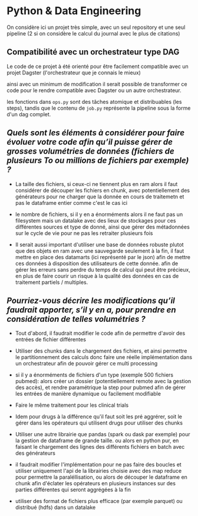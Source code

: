 # Python & Data Engineering

On considère ici un projet très simple, avec un seul repository et une seul pipeline (2 si on considère le calcul du journal avec le plus de citations)

## Compatibilité avec un orchestrateur type DAG

Le code de ce projet à été orienté pour être facilement compatible avec un projet Dagster (l'orchestrateur que je connais le mieux) 

ainsi avec un minimum de modification il serait possible de transformer ce code pour le rendre compatible avec Dagster ou un autre orchestrateur.

les fonctions dans `ops.py` sont des tâches atomique et distribuables (les steps), tandis que le contenu de `job.py` représente la pipeline sous la forme d'un dag complet.


## *Quels sont les éléments à considérer pour faire évoluer votre code afin qu’il puisse gérer de grosses volumétries de données (fichiers de plusieurs To ou millions de fichiers par exemple) ?*
 - La taille des fichiers, si ceux-ci ne tiennent plus en ram alors il faut considérer de découper les fichiers en chunk, avec potentiellement des générateurs pour ne charger que la donnée en cours de traitemetn et pas le dataframe entier comme c'est le cas ici

 - le nombre de fichiers, si il y en a énorméments alors il ne faut pas un filesystem mais un datalake avec des lieux de stockages pour ces différentes sources et type de donné, ainsi que gérer des métadonnées sur le cycle de vie pour ne pas les retraiter plusieurs fois

- Il serait aussi important d'utiliser une base de données robuste plutot que des objets en ram avec une sauvegarde seulement à la fin, il faut mettre en place des datamarts (ici représenté par le json) afin de mettre ces données à disposition des utilisateurs de cette donnée. afin de gérer les erreurs sans perdre du temps de calcul qui peut être précieux, en plus de faire courir un risque à la qualité des données en cas de traitement partiels / multiples.


## *Pourriez-vous décrire les modifications qu’il faudrait apporter, s’il y en a, pour prendre en considération de telles volumétries ?*

 - Tout d'abord, il faudrait modifier le code afin de permettre d'avoir des entrées de fichier différentes


 - Utiliser des chunks dans le chargement des fichiers, et ainsi permettre le partitionnement des calculs
donc faire une réelle implémentation dans un orchestrateur afin de pouvoir gérer ce multi processing
 
 - si il y a énorméments de fichiers d'un type (exemple 500 fichiers pubmed): alors créer un dossier (potentiellement remote avec la gestion des accès), et rendre paramétrique la step pour pubmed afin de gérer les entrées de manière dynamique ou facilement modifiable
 - Faire le même traitement pour les clinical trials
 - Idem pour drugs à la différence qu'il faut soit les pré aggrérer, soit le gérer dans les opérateurs qui utilisent drugs pour utiliser des chunks

 - Utiliser une autre librairie que pandas (spark ou dask par exemple) pour la gestion de dataframe de grande taille. ou alors en python pur, en faisant le chargement des lignes des différents fichiers en batch avec des générateurs
 - il faudrait modifier l'implémentation pour ne pas faire des boucles et utiliser uniquement l'api de la librairies choisie
avec des map reduce pour permettre la paraléllisation, ou alors de découper le dataframe en chunk afin d'éclater les opérateurs en plusieurs instances sur des parties différentes qui seront aggrégées à la fin
 - utiliser des format de fichiers plus efficace (par exemple parquet) ou distribué (hdfs) dans un datalake
